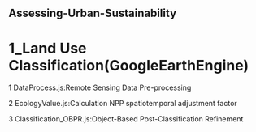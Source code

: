 ## Assessing-Urban-Sustainability
# 1_Land Use Classification(GoogleEarthEngine)

1 DataProcess.js:Remote Sensing Data Pre-processing

2 EcologyValue.js:Calculation NPP spatiotemporal adjustment factor

3 Classification_OBPR.js:Object-Based Post-Classification Refinement
